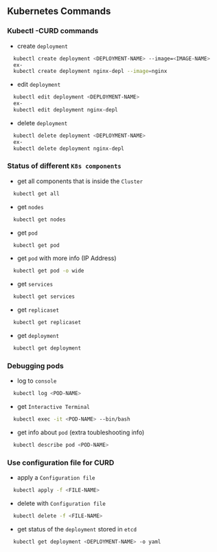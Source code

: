 
## Kubernetes Commands
### Kubectl -CURD commands
- create   `deployment`
```bash
  kubectl create deployment <DEPLOYMENT-NAME> --image=<IMAGE-NAME>
  ex-
  kubectl create deployment nginx-depl --image=nginx
```

- edit   `deployment`
```bash
  kubectl edit deployment <DEPLOYMENT-NAME> 
  ex-
  kubectl edit deployment nginx-depl 
```

- delete   `deployment`
```bash
  kubectl delete deployment <DEPLOYMENT-NAME> 
  ex-
  kubectl delete deployment nginx-depl 
```
### Status of different `K8s components`
- get all components that is inside the `Cluster`
```bash
  kubectl get all  
```
- get `nodes`
```bash
  kubectl get nodes  
```
- get `pod`
```bash
  kubectl get pod  
```
- get `pod` with more info (IP Address)
```bash
  kubectl get pod -o wide
```
- get `services`
```bash
  kubectl get services  
```
- get `replicaset`
```bash
  kubectl get replicaset  
```
- get `deployment`
```bash
  kubectl get deployment  
```
### Debugging pods

- log to `console`
```bash
  kubectl log <POD-NAME> 
```
- get  `Interactive Terminal`
```bash
  kubectl exec -it <POD-NAME> --bin/bash
```
- get info about `pod` (extra toubleshooting info)
```bash
  kubectl describe pod <POD-NAME>
```

### Use configuration file for CURD

- apply a `Configuration file`
```bash
  kubectl apply -f <FILE-NAME>
```
- delete with `Configuration file`
```bash
  kubectl delete -f <FILE-NAME>
```
- get status of the  `deployment`  stored in `etcd`
```bash
  kubectl get deployment <DEPLOYMENT-NAME> -o yaml
```

